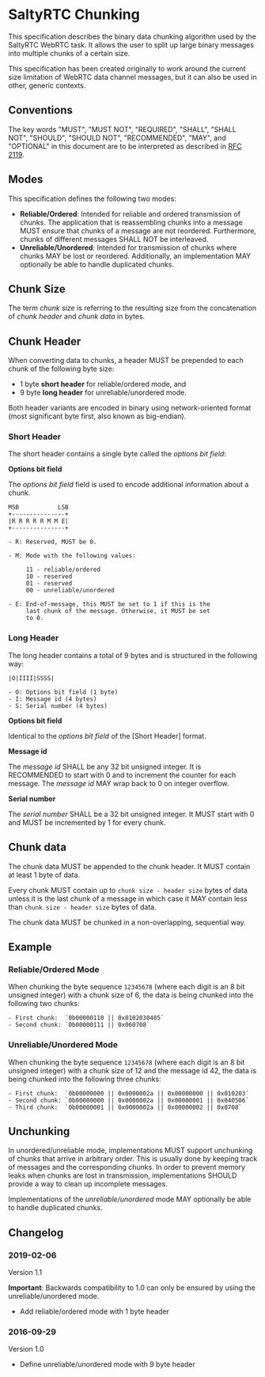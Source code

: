 # SaltyRTC Chunking

This specification describes the binary data chunking algorithm used by
the SaltyRTC WebRTC task. It allows the user to split up large binary
messages into multiple chunks of a certain size.

This specification has been created originally to work around the
current size limitation of WebRTC data channel messages, but it can also
be used in other, generic contexts.

## Conventions

The key words "MUST", "MUST NOT", "REQUIRED", "SHALL", "SHALL NOT",
"SHOULD", "SHOULD NOT", "RECOMMENDED", "MAY", and "OPTIONAL" in this
document are to be interpreted as described in [RFC
2119](https://tools.ietf.org/html/rfc2119).

## Modes

This specification defines the following two modes:

* **Reliable/Ordered**: Intended for reliable and ordered transmission
  of chunks. The application that is reassembling chunks into a message
  MUST ensure that chunks of a message are not reordered. Furthermore,
  chunks of different messages SHALL NOT be interleaved.
* **Unreliable/Unordered**: Intended for transmission of chunks where
  chunks MAY be lost or reordered. Additionally, an implementation MAY
  optionally be able to handle duplicated chunks.

## Chunk Size

The term *chunk size* is referring to the resulting size from the
concatenation of *chunk header* and *chunk data* in bytes.

## Chunk Header

When converting data to chunks, a header MUST be prepended to each
chunk of the following byte size:

* 1 byte **short header** for reliable/ordered mode, and
* 9 byte **long header** for unreliable/unordered mode.

Both header variants are encoded in binary using network-oriented format
(most significant byte first, also known as big-endian).

### Short Header

The short header contains a single byte called the *options bit field*:

**Options bit field**

The *options bit field* field is used to encode additional information
about a chunk.

    MSB           LSB
    +---------------+
    |R R R R R M M E|
    +---------------+

    - R: Reserved, MUST be 0.

    - M: Mode with the following values:

         11 - reliable/ordered
         10 - reserved
         01 - reserved
         00 - unreliable/unordered

    - E: End-of-message, this MUST be set to 1 if this is the
         last chunk of the message. Otherwise, it MUST be set
         to 0.

### Long Header

The long header contains a total of 9 bytes and is structured in the
following way:

    |O|IIII|SSSS|

    - O: Options bit field (1 byte)
    - I: Message id (4 bytes)
    - S: Serial number (4 bytes)

**Options bit field**

Identical to the *options bit field* of the [Short Header] format.

**Message id**

The *message id* SHALL be any 32 bit unsigned integer. It is RECOMMENDED
to start with 0 and to increment the counter for each message. The
*message id* MAY wrap back to 0 on integer overflow.

**Serial number**

The *serial number* SHALL be a 32 bit unsigned integer. It MUST start
with 0 and MUST be incremented by 1 for every chunk.

## Chunk data

The chunk data MUST be appended to the chunk header. It MUST contain at
least 1 byte of data.

Every chunk MUST contain up to `chunk size - header size` bytes of
data unless it is the last chunk of a message in which case it MAY
contain less than `chunk size - header size` bytes of data.

The chunk data MUST be chunked in a non-overlapping, sequential way.

## Example

### Reliable/Ordered Mode

When chunking the byte sequence `12345678` (where each digit is an 8
bit unsigned integer) with a chunk size of 6, the data is being chunked
into the following two chunks:

    - First chunk:  `0b00000110 || 0x0102030405`
    - Second chunk: `0b00000111 || 0x060708`

### Unreliable/Unordered Mode

When chunking the byte sequence `12345678` (where each digit is an 8
bit unsigned integer) with a chunk size of 12 and the message id 42,
the data is being chunked into the following three chunks:

    - First chunk:  `0b00000000 || 0x0000002a || 0x00000000 || 0x010203`
    - Second chunk: `0b00000000 || 0x0000002a || 0x00000001 || 0x040506`
    - Third chunk:  `0b00000001 || 0x0000002a || 0x00000002 || 0x0708`

## Unchunking

In unordered/unreliable mode, implementations MUST support unchunking of
chunks that arrive in arbitrary order. This is usually done by keeping
track of messages and the corresponding chunks.
In order to prevent memory leaks when chunks are lost in transmission,
implementations SHOULD provide a way to clean up incomplete messages.

Implementations of the *unreliable/unordered* mode MAY optionally be
able to handle duplicated chunks.

## Changelog

### 2019-02-06

Version 1.1

**Important**: Backwards compatibility to 1.0 can only be ensured by
using the unreliable/unordered mode.

* Add reliable/ordered mode with 1 byte header

### 2016-09-29

Version 1.0

* Define unreliable/unordered mode with 9 byte header

